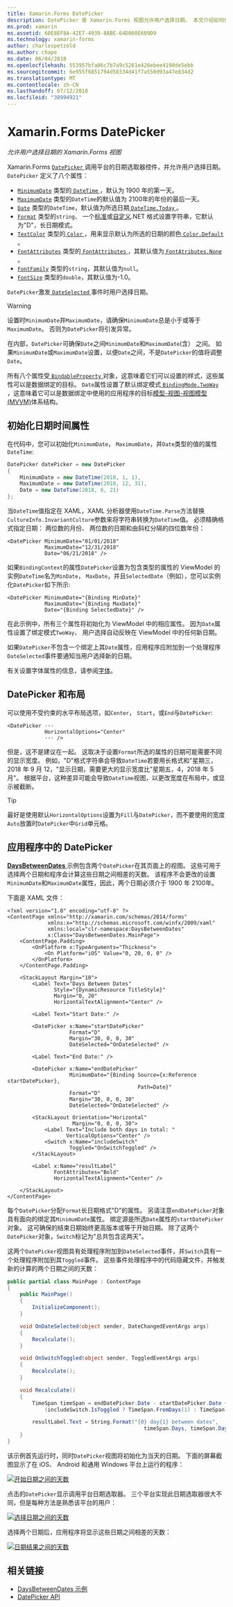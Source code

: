 ```yaml
---
title: Xamarin.Forms DatePicker
description: DatePicker 是 Xamarin.Forms 视图允许用户选择日期。 本文介绍如何使用 Xamarin.Forms 应用程序中的 DatePicker。
ms.prod: xamarin
ms.assetid: 68E8EF8A-42E7-4939-8ABE-64D060E609D9
ms.technology: xamarin-forms
author: charlespetzold
ms.author: chape
ms.date: 06/04/2018
ms.openlocfilehash: 553957bfa06c7b7a9c5261e426ebee4190de5ebb
ms.sourcegitcommit: 6e955f6851794d58334d41f7a550d93a47e834d2
ms.translationtype: MT
ms.contentlocale: zh-CN
ms.lasthandoff: 07/12/2018
ms.locfileid: "38994921"
---
```

# <a name="xamarinforms-datepicker"></a>Xamarin.Forms DatePicker

_允许用户选择日期的 Xamarin.Forms 视图_

Xamarin.Forms [ `DatePicker` ](xref:Xamarin.Forms.DatePicker)调用平台的日期选取器控件，并允许用户选择日期。 `DatePicker` 定义了八个属性：

- [`MinimumDate`](xref:Xamarin.Forms.DatePicker.MinimumDate) 类型的[ `DateTime` ](xref:System.DateTime)，默认为 1900 年的第一天。
- [`MaximumDate`](xref:Xamarin.Forms.DatePicker.MaximumDate) 类型的`DateTime`的默认值为 2100年的年份的最后一天。
- [`Date`](xref:Xamarin.Forms.DatePicker.Date) 类型的`DateTime`，默认值为所选日期[ `DateTime.Today` ](xref:System.DateTime.Today)。
- [`Format`](xref:Xamarin.Forms.DatePicker.Format) 类型的`string`、 一个[标准](/dotnet/standard/base-types/standard-date-and-time-format-strings/)或[自定义](/dotnet/standard/base-types/custom-date-and-time-format-strings/).NET 格式设置字符串，它默认为"D"，长日期模式。
- [`TextColor`](xref:Xamarin.Forms.DatePicker.TextColor) 类型的[ `Color` ](xref:Xamarin.Forms.Color)，用来显示默认为所选的日期的颜色[ `Color.Default` ](xref:Xamarin.Forms.Color.Default)。
- [`FontAttributes`](xref:Xamarin.Forms.DatePicker.FontAttributes) 类型的[ `FontAttributes` ](xref:Xamarin.Forms.FontAttributes)，其默认值为[ `FontAtributes.None` ](xref:Xamarin.Forms.FontAttributes.None)。
- [`FontFamily`](xref:Xamarin.Forms.DatePicker.FontFamily) 类型的`string`，其默认值为`null`。
- [`FontSize`](xref:Xamarin.Forms.DatePicker.FontSize) 类型的`double`，其默认值为-1.0。

`DatePicker`激发[ `DateSelected` ](xref:Xamarin.Forms.DatePicker.DateSelected)事件时用户选择日期。

> [!WARNING]
> 设置时`MinimumDate`并`MaximumDate`，请确保`MinimumDate`总是小于或等于`MaximumDate`。 否则为`DatePicker`将引发异常。

在内部，`DatePicker`可确保`Date`之间`MinimumDate`和`MaximumDate`(含） 之间。 如果`MinimumDate`或`MaximumDate`设置，以便`Date`之间，不是`DatePicker`的值将调整`Date`。

所有八个属性受[ `BindableProperty` ](xref:Xamarin.Forms.BindableProperty)对象，这意味着它们可以设置的样式，这些属性可以是数据绑定的目标。 `Date`属性设置了默认绑定模式[ `BindingMode.TwoWay` ](xref:Xamarin.Forms.BindingMode.TwoWay)，这意味着它可以是数据绑定中使用的应用程序的目标[模型-视图-视图模型 (MVVM)](~/xamarin-forms/enterprise-application-patterns/mvvm.md)体系结构。

## <a name="initializing-the-datetime-properties"></a>初始化日期时间属性

在代码中，您可以初始化`MinimumDate`， `MaximumDate`，并`Date`类型的值的属性`DateTime`:

```csharp
DatePicker datePicker = new DatePicker
{
    MinimumDate = new DateTime(2018, 1, 1),
    MaximumDate = new DateTime(2018, 12, 31),
    Date = new DateTime(2018, 6, 21)
};
```

当`DateTime`值指定在 XAML，XAML 分析器使用`DateTime.Parse`方法替换`CultureInfo.InvariantCulture`参数来将字符串转换为`DateTime`值。 必须精确格式指定日期： 两位数的月份、 两位数的日期和由斜杠分隔的四位数年份：

```xaml
<DatePicker MinimumDate="01/01/2018"
            MaximumDate="12/31/2018"
            Date="06/21/2018" />
```

如果`BindingContext`的属性`DatePicker`设置为包含类型的属性的 ViewModel 的实例`DateTime`名为`MinDate`， `MaxDate`，并且`SelectedDate`（例如），您可以实例化`DatePicker`如下所示:

```xaml
<DatePicker MinimumDate="{Binding MinDate}"
            MaximumDate="{Binding MaxDate}"
            Date="{Binding SelectedDate}" />
```

在此示例中，所有三个属性将初始化为 ViewModel 中的相应属性。 因为`Date`属性设置了绑定模式`TwoWay`、 用户选择自动反映在 ViewModel 中的任何新日期。

如果`DatePicker`不包含一个绑定上其`Date`属性，应用程序应附加到一个处理程序`DateSelected`事件要通知当用户选择新的日期。

有关设置字体属性的信息，请参阅[字体](~/xamarin-forms/user-interface/text/fonts.md)。

## <a name="datepicker-and-layout"></a>DatePicker 和布局

可以使用不受约束的水平布局选项，如`Center`， `Start`，或`End`与`DatePicker`:

```xaml
<DatePicker ···
            HorizontalOptions="Center"
            ··· />
```

但是，这不是建议在一起。 这取决于设置`Format`所选的属性的日期可能需要不同的显示宽度。 例如，"D"格式字符串会导致`DateTime`若要用长格式和"星期三，2018 年 9 月 12，"显示日期，需要更大的显示宽度比"星期五，4，2018 年 5 月"。 根据平台，这种差异可能会导致`DateTime`视图，以更改宽度在布局中，或显示被截断。

> [!TIP]
> 最好是使用默认`HorizontalOptions`设置为`Fill`与`DatePicker`，而不要使用的宽度`Auto`放置时`DatePicker`中`Grid`单元格。

## <a name="datepicker-in-an-application"></a>应用程序中的 DatePicker

[ **DaysBetweenDates** ](https://developer.xamarin.com/samples/xamarin-forms/UserInterface/DatePicker)示例包含两个`DatePicker`在其页面上的视图。 这些可用于选择两个日期和程序会计算这些日期之间相差的天数。 该程序不会更改的设置`MinimumDate`和`MaximumDate`属性，因此，两个日期必须介于 1900 年 2100年。

下面是 XAML 文件：

```xaml
<?xml version="1.0" encoding="utf-8" ?>
<ContentPage xmlns="http://xamarin.com/schemas/2014/forms"
             xmlns:x="http://schemas.microsoft.com/winfx/2009/xaml"
             xmlns:local="clr-namespace:DaysBetweenDates"
             x:Class="DaysBetweenDates.MainPage">
    <ContentPage.Padding>
        <OnPlatform x:TypeArguments="Thickness">
            <On Platform="iOS" Value="0, 20, 0, 0" />
        </OnPlatform>
    </ContentPage.Padding>

    <StackLayout Margin="10">
        <Label Text="Days Between Dates"
               Style="{DynamicResource TitleStyle}"
               Margin="0, 20"
               HorizontalTextAlignment="Center" />

        <Label Text="Start Date:" />

        <DatePicker x:Name="startDatePicker"
                    Format="D"
                    Margin="30, 0, 0, 30"
                    DateSelected="OnDateSelected" />

        <Label Text="End Date:" />

        <DatePicker x:Name="endDatePicker"
                    MinimumDate="{Binding Source={x:Reference startDatePicker},
                                          Path=Date}"
                    Format="D"
                    Margin="30, 0, 0, 30"
                    DateSelected="OnDateSelected" />

        <StackLayout Orientation="Horizontal"
                     Margin="0, 0, 0, 30">
            <Label Text="Include both days in total: "
                   VerticalOptions="Center" />
            <Switch x:Name="includeSwitch"
                    Toggled="OnSwitchToggled" />
        </StackLayout>

        <Label x:Name="resultLabel"
               FontAttributes="Bold"
               HorizontalTextAlignment="Center" />

    </StackLayout>
</ContentPage>
```

每个`DatePicker`分配`Format`长日期格式"D"的属性。 另请注意`endDatePicker`对象具有面向的绑定其`MinimumDate`属性。 绑定源是所选`Date`属性的`startDatePicker`对象。 这可确保的结束日期始终更高版本或等于开始日期。 除了这两个`DatePicker`对象，`Switch`标记为"总共包含这两天"。

这两个`DatePicker`视图具有处理程序附加到`DateSelected`事件，并`Switch`具有一个处理程序附加到其`Toggled`事件。 这些事件处理程序中的代码隐藏文件，并触发新的计算的两个日期之间的天数：

```csharp
public partial class MainPage : ContentPage
{
    public MainPage()
    {
        InitializeComponent();
    }

    void OnDateSelected(object sender, DateChangedEventArgs args)
    {
        Recalculate();
    }

    void OnSwitchToggled(object sender, ToggledEventArgs args)
    {
        Recalculate();
    }

    void Recalculate()
    {
        TimeSpan timeSpan = endDatePicker.Date - startDatePicker.Date +
            (includeSwitch.IsToggled ? TimeSpan.FromDays(1) : TimeSpan.Zero);

        resultLabel.Text = String.Format("{0} day{1} between dates",
                                            timeSpan.Days, timeSpan.Days == 1 ? "" : "s");
    }
}
```

该示例首先运行时，同时`DatePicker`视图将初始化为当天的日期。 下面的屏幕截图显示了在 iOS、 Android 和通用 Windows 平台上运行的程序：

[![开始日期之间的天数](datepicker-images/DaysBetweenDatesStart.png "开始的日期之间的天数")](datepicker-images/DaysBetweenDatesStart-Large.png#lightbox "开始的日期之间的天数")

点击的`DatePicker`显示调用平台日期选取器。 三个平台实现此日期选取器很大不同，但是每种方法是熟悉该平台的用户：

[![选择日期之间的天数](datepicker-images/DaysBetweenDatesSelect.png "日期之间的天数选择")](datepicker-images/DaysBetweenDatesSelect-Large.png#lightbox "天的日期之间选择")

选择两个日期后，应用程序将显示这些日期之间相差的天数：

[![日期结果之间的天数](datepicker-images/DaysBetweenDatesResult.png "日期结果之间的天数")](datepicker-images/DaysBetweenDatesResult-Large.png#lightbox "日期结果之间的天数")

## <a name="related-links"></a>相关链接

- [DaysBetweenDates 示例](https://developer.xamarin.com/samples/xamarin-forms/UserInterface/DatePicker)
- [DatePicker API](xref:Xamarin.Forms.DatePicker)
